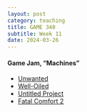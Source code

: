 ```yaml
---
layout: post
category: teaching
title: GAME 340
subtitle: Week 11
date: 2024-03-26
---
```


#### Game Jam, “Machines”

* [Unwanted](https://zeethebee.itch.io/unwanted)
* [Well-Oiled](https://a-strangled-catfish.itch.io/well-oiled-machine)
* [Untitled Project](https://blobofawe.itch.io/untitled-project)
* [Fatal Comfort 2](https://amyhahah.itch.io/fatal-comfort-2)

